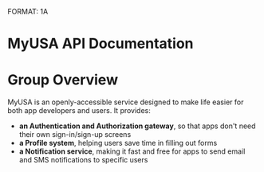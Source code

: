 FORMAT: 1A

# MyUSA API Documentation

# Group Overview

MyUSA is an openly-accessible service designed to make life easier for both app developers and users. It provides:
* **an Authentication and Authorization gateway**, so that apps don't need their own sign-in/sign-up screens
* **a Profile system**, helping users save time in filling out forms
* **a Notification service**, making it fast and free for apps to send email and SMS notifications to specific users
